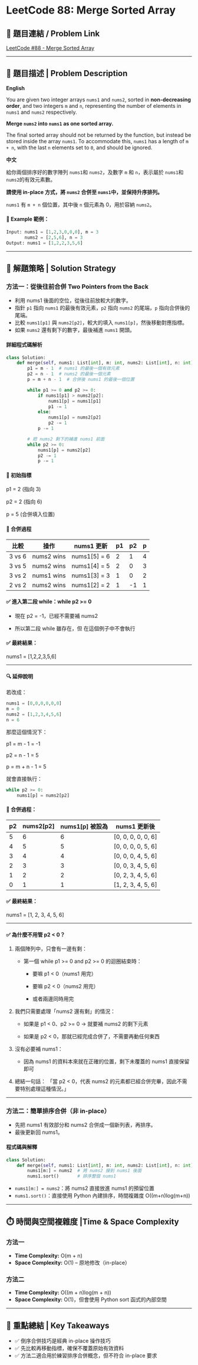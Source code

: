 # LeetCode 88: Merge Sorted Array
## 🔗 題目連結 / Problem Link  
[LeetCode #88 - Merge Sorted Array](https://leetcode.com/problems/merge-sorted-array/)

---

## 📖 題目描述 | Problem Description

**English**

You are given two integer arrays `nums1` and `nums2`, sorted in **non-decreasing order**, and two integers `m` and `n`, representing the number of elements in `nums1` and `nums2` respectively.

**Merge `nums2` into `nums1` as one sorted array.**

The final sorted array should not be returned by the function, but instead be stored inside the array `nums1`. To accommodate this, `nums1` has a length of `m + n`, with the last `n` elements set to `0`, and should be ignored.

**中文**

給你兩個排序好的數字陣列 `nums1`和 `nums2`，及數字 `m` 和 `n`，表示屬於 `nums1`和 `nums2`的有效元素數。

**請使用 in-place 方式，將 `nums2` 合併至 `nums1`中，並保持升序排列。**

`nums1` 有 `m + n` 個位置，其中後 `n` 個元素為 0，用於容納 `nums2`。

#### 🧪 Example 範例：

```python
Input: nums1 = [1,2,3,0,0,0], m = 3
       nums2 = [2,5,6], n = 3
Output: nums1 = [1,2,2,3,5,6]
```

---

## 🤔 解題策略 | Solution Strategy

### 方法一：從後往前合併 Two Pointers from the Back

- 利用 nums1 後面的空位，從後往前放較大的數字。
- 指針 `p1` 指向 `nums1` 的最後有效元素，`p2` 指向 `nums2` 的尾端，`p` 指向合併後的尾端。
- 比較 `nums1[p1]` 與 `nums2[p2]`，較大的填入 `nums1[p]`，然後移動對應指標。
- 如果 `nums2` 還有剩下的數字，最後補進 `nums1` 開頭。

#### 詳細程式碼解析
```python
class Solution:
    def merge(self, nums1: List[int], m: int, nums2: List[int], n: int) -> None:
        p1 = m - 1  # nums1 的最後一個有效元素
        p2 = n - 1  # nums2 的最後一個元素
        p = m + n - 1  # 合併後 nums1 的最後一個位置

        while p1 >= 0 and p2 >= 0:
            if nums1[p1] > nums2[p2]:
                nums1[p] = nums1[p1]
                p1 -= 1
            else:
                nums1[p] = nums2[p2]
                p2 -= 1
            p -= 1

        # 把 nums2 剩下的補進 nums1 前面
        while p2 >= 0:
            nums1[p] = nums2[p2]
            p2 -= 1
            p -= 1
```
#### 📌 初始指標
p1 = 2 (指向 3)

p2 = 2 (指向 6)

p = 5 (合併填入位置)

#### 🔁 合併過程
| 比較     | 操作         | nums1 更新      | p1 | p2 | p |
| ------ | ---------- | ------------- | -- | -- | - |
| 3 vs 6 | nums2 wins | nums1\[5] = 6 | 2  | 1  | 4 |
| 3 vs 5 | nums2 wins | nums1\[4] = 5 | 2  | 0  | 3 |
| 3 vs 2 | nums1 wins | nums1\[3] = 3 | 1  | 0  | 2 |
| 2 vs 2 | nums2 wins | nums1\[2] = 2 | 1  | -1 | 1 |

#### ✅ 進入第二段 while：while p2 >= 0
- 現在 p2 = -1，已經不需要補 nums2

- 所以第二段 while 雖存在，但 在這個例子中不會執行

#### ✅ 最終結果：
nums1 = [1,2,2,3,5,6]

---

#### 🔍 延伸說明
若改成：
```python 
nums1 = [0,0,0,0,0,0]
m = 0
nums2 = [1,2,3,4,5,6]
n = 6
```
那麼這個情況下：

p1 = m - 1 = -1

p2 = n - 1 = 5

p = m + n - 1 = 5

就會直接執行：
```python
while p2 >= 0:
    nums1[p] = nums2[p2]
```
#### 🔁 合併過程：

| p2 | nums2\[p2] | nums1\[p] 被設為 | nums1 更新後           |
| -- | ---------- | ------------- | ------------------- |
| 5  | 6          | 6             | \[0, 0, 0, 0, 0, 6] |
| 4  | 5          | 5             | \[0, 0, 0, 0, 5, 6] |
| 3  | 4          | 4             | \[0, 0, 0, 4, 5, 6] |
| 2  | 3          | 3             | \[0, 0, 3, 4, 5, 6] |
| 1  | 2          | 2             | \[0, 2, 3, 4, 5, 6] |
| 0  | 1          | 1             | \[1, 2, 3, 4, 5, 6] |

#### ✅ 最終結果：

nums1 = [1, 2, 3, 4, 5, 6]

---

#### ✅ 為什麼不用管 p2 < 0？
1. 兩個陣列中，只會有一邊有剩：

    - 第一個 while p1 >= 0 and p2 >= 0 的迴圈結束時：

        - 要嘛 p1 < 0（nums1 用完）

        - 要嘛 p2 < 0（nums2 用完）

        - 或者兩邊同時用完

2. 我們只需要處理「nums2 還有剩」的情況：

    - 如果是 p1 < 0、p2 >= 0 → 就要補 nums2 的剩下元素

    - 如果是 p2 < 0，那就已經完成合併了，不需要再動任何東西

3. 沒有必要補 nums1：

    - 因為 nums1 的資料本來就在正確的位置，剩下未覆蓋的 nums1 直接保留即可

4. 總結一句話：
    「當 p2 < 0，代表 nums2 的元素都已經合併完畢，因此不需要特別處理這種情況。」

---

### 方法二：簡單排序合併（非 in-place）
- 先把 nums1 有效部分和 nums2 合併成一個新列表，再排序。
- 最後更新回 nums1。

#### 程式碼與解釋
```python
class Solution:
    def merge(self, nums1: List[int], m: int, nums2: List[int], n: int) -> None:
        nums1[m:] = nums2  # 將 nums2 接到 nums1 後面
        nums1.sort()       # 排序整個 nums1
```
- `nums1[m:] = nums2`：將 nums2 直接放進 nums1 的預留位置
- `nums1.sort()`：直接使用 Python 內建排序，時間複雜度 O((m+n)log(m+n))

---

## ⏱️ 時間與空間複雜度 |Time & Space Complexity 

### 方法一
- **Time Complexity:** O(m + n)
- **Space Complexity:** O(1) – 原地修改（in-place）

### 方法二
- **Time Complexity:** O((m + n)log(m + n))
- **Space Complexity:** O(1)，但會使用 Python sort 函式的內部空間

---

## 📌 重點總結 | Key Takeaways
- ✅ 倒序合併技巧是經典 in-place 操作技巧
- ✅ 先比較再移動指標，確保不覆蓋原始有效資料
- ✅ 方法二適合用於練習排序合併概念，但不符合 in-place 要求
